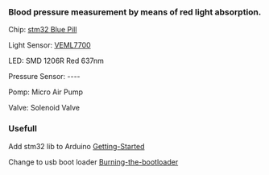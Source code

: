 ### Blood pressure measurement by means of red light absorption.

Chip: [stm32 Blue Pill](https://wiki.stm32duino.com/index.php?title=Blue_Pill)

Light Sensor: [VEML7700](https://www.vishay.com/docs/84286/veml7700.pdf)

LED: SMD 1206R Red 637nm

Pressure Sensor: ----

Pomp: Micro Air Pump

Valve: Solenoid Valve

### Usefull

Add stm32 lib to Arduino [Getting-Started](https://github.com/stm32duino/wiki/wiki/Getting-Started)

Change to usb boot loader [Burning-the-bootloader](https://wiki.stm32duino.com/index.php?title=Burning_the_bootloader)
